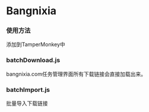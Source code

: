 # Bangnixia

### 使用方法

添加到TamperMonkey中



### batchDownload.js

bangnixia.com任务管理界面所有下载链接会直接加载出来。



### batchImport.js

批量导入下载链接